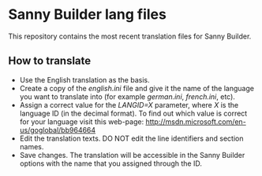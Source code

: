 # Sanny Builder lang files
This repository contains the most recent translation files for Sanny Builder.

## How to translate
* Use the English translation as the basis.
* Create a copy of the _english.ini_ file and give it the name of the language you want to translate into (for example _german.ini_, _french.ini_, etc).
* Assign a correct value for the _LANGID=X_ parameter, where _X_ is the language ID (in the decimal format). To find out which value is correct for your language visit this web-page: http://msdn.microsoft.com/en-us/goglobal/bb964664
* Edit the translation texts. DO NOT edit the line identifiers and section names.
* Save changes. The translation will be accessible in the Sanny Builder options with the name that you assigned through the ID.
